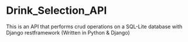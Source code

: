 # Drink_Selection_API
This is an API that performs crud operations on a SQL-Lite database with Django restframework (Written in Python &amp; Django) 
